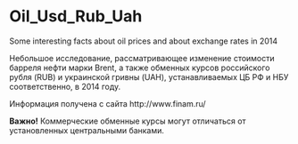 Oil_Usd_Rub_Uah
===============

Some interesting facts about oil prices and about exchange rates in 2014
<p>Небольшое исследование, рассматривающее изменение стоимости барреля нефти марки Brent, а также обменных курсов российского рубля (RUB) и украинской гривны (UAH), устанавливаемых ЦБ РФ и НБУ соответственно, в 2014 году.
<p>Информация получена с сайта http://www.finam.ru/
<p><b>Важно!</b> Коммерческие обменные курсы могут отличаться от установленных центральными банками.
